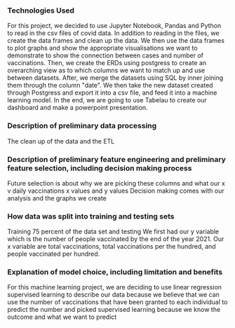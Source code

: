 ### Technologies Used 

For this project, we decided to use Jupyter Notebook, Pandas and Python to read in the csv files of covid data. In addition to reading in the files, we create the data frames and clean up the data. We then use the data frames to plot graphs and show the appropriate visualisations we want to demonstrate to show the connection between cases and number of vaccinations. Then, we create the ERDs using postgress to create an overarching view as to which columns we want to match up and use between datasets. After, we merge the datasets using SQL by inner joining them through the column "date". We then take the new dataset created through Postgress and export it into a csv file, and feed it into a machine learning model. In the end, we are going to use Tabelau to create our dashboard and make a powerpoint presentation.

### Description of preliminary data processing

The clean up of the data and the ETL 

### Description of preliminary feature engineering and preliminary feature selection, including decision making process

Future selection is about why we are picking these columns and what our x v
daily vaccinations 
x values and y values 
Decision making comes with our analysis and the graphs we create 


### How data was split into training and testing sets

Training 75 percent of the data set and testing 
We first had our y variable which is the number of people vaccinated by the end of the year 2021. Our x variable are total vaccinations, total vaccinations per the hundred, and people vaccinated per hundred.

### Explanation of model choice, including limitation and benefits 

For this machine learning project, we are deciding to use linear regression supervised learning to describe our data because we believe that we can use the number of vaccinations that have been granted to each individual to predict the number and picked supervised learning because we know the outcome and what we want to predict